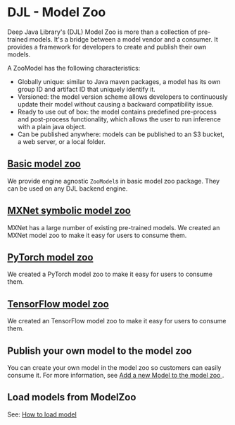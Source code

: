 # DJL - Model Zoo

Deep Java Library's (DJL) Model Zoo is more than a collection of pre-trained models. It's a bridge between a model vendor and a consumer. It provides a framework for developers to create and publish their own models. 

A ZooModel has the following characteristics:

- Globally unique: similar to Java maven packages, a model has its own group ID and artifact ID that uniquely identify it.
- Versioned: the model version scheme allows developers to continuously update their model without causing a backward compatibility issue.
- Ready to use out of box: the model contains predefined pre-process and post-process functionality, which
allows the user to run inference with a plain java object. 
- Can be published anywhere: models can be published to an S3 bucket, a web server, or a local folder.

## [Basic model zoo](../model-zoo/README.md)

We provide engine agnostic `ZooModel`s in basic model zoo package. They can be used on any DJL backend engine.

## [MXNet symbolic model zoo](../mxnet/mxnet-model-zoo/README.md)

MXNet has a large number of existing pre-trained models. We created an MXNet model zoo to make it easy for users to consume them.

## [PyTorch model zoo](../pytorch/pytorch-model-zoo/README.md)

We created a PyTorch model zoo to make it easy for users to consume them.

## [TensorFlow model zoo](../tensorflow/tensorflow-model-zoo/README.md)

We created an TensorFlow model zoo to make it easy for users to consume them.

## Publish your own model to the model zoo

You can create your own model in the model zoo so customers can easily consume it.
For more information, see [Add a new Model to the model zoo ](development/add_model_to_model-zoo.md).

## Load models from ModelZoo

See: [How to load model](load_model.md)
